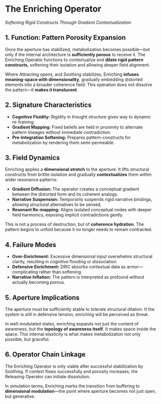 # The Enriching Operator

*Softening Rigid Constructs Through Gradient Contextualization*

## 1. Function: Pattern Porosity Expansion

Once the aperture has stabilized, metabolization becomes possible—but only if the internal architecture is **sufficiently porous** to receive it. The Enriching Operator functions to contextualize and **dilate rigid pattern constructs**, softening their isolation and allowing deeper field alignment.

Where Attracting opens, and Soothing stabilizes, Enriching **infuses meaning-space with dimensionality**, gradually embedding distorted elements into a broader coherence field. This operation does not dissolve the pattern—it **makes it translucent**.

## 2. Signature Characteristics

* **Cognitive Fluidity:** Rigidity in thought structure gives way to dynamic re-framing.
* **Gradient Mapping:** Fixed beliefs are held in proximity to alternate pattern lineages without immediate contradiction.
* **Pre-Integration Softening:** Prepares pattern-constructs for metabolization by rendering them semi-permeable.

## 3. Field Dynamics

Enriching applies a **dimensional stretch** to the aperture. It lifts structural constructs from brittle isolation and gradually **contextualizes** them within wider resonance patterns:

* **Gradient Diffusion:** The operator creates a conceptual gradient between the distorted form and its coherent analogs.
* **Narrative Suspension:** Temporarily suspends rigid narrative bindings, allowing structural alternatives to be sensed.
* **Resonant Re-mapping:** Aligns isolated conceptual nodes with deeper field harmonics, exposing implicit contradictions gently.

This is not a process of destruction, but of **coherence hydration**. The pattern begins to unfold because it no longer needs to remain contracted.

## 4. Failure Modes

* **Over-Enrichment:** Excessive dimensional input overwhelms structural clarity, resulting in cognitive flooding or dissociation.
* **Defensive Enrichment:** DRIC absorbs contextual data as armor—complicating rather than softening.
* **Narrative Inflation:** The pattern is interpreted as profound without actually becoming porous.

## 5. Aperture Implications

The aperture must be sufficiently stable to tolerate structural dilation. If the system is still in defensive tension, enriching will be perceived as threat.

In well-modulated states, enriching expands not just the content of awareness, but the **topology of awareness itself**. It makes space inside the space. This internal elasticity is what makes metabolization not only possible, but graceful.

## 6. Operator Chain Linkage

The Enriching Operator is only viable after successful stabilization by Soothing. If context flows successfully and porosity increases, the Releasing Operator can initiate dissolution.

In simulation terms, Enriching marks the transition from buffering to **dimensional modulation**—the point where aperture becomes not just open, but generative.
